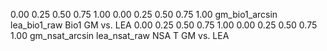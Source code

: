 0.00
0.25
0.50
0.75
1.00
0.00 0.25 0.50 0.75 1.00
gm_bio1_arcsin
lea_bio1_raw
Bio1 GM vs. LEA
0.00
0.25
0.50
0.75
1.00
0.00 0.25 0.50 0.75 1.00
gm_nsat_arcsin
lea_nsat_raw
NSA T GM vs. LEA
